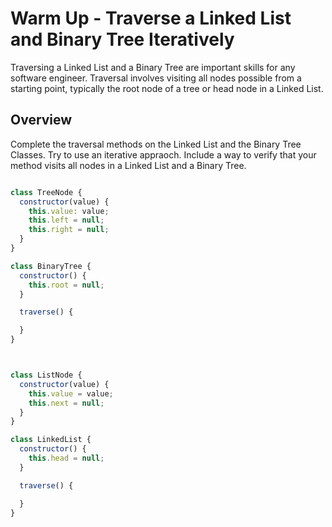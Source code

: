 # Warm Up - Traverse a Linked List and Binary Tree Iteratively

Traversing a Linked List and a Binary Tree are important skills for any software engineer. Traversal involves visiting all nodes possible from a starting point, typically the root node of a tree or head node in a Linked List.

## Overview

Complete the traversal methods on the Linked List and the Binary Tree Classes.  Try to use an iterative appraoch.  Include a way to verify that your method visits all nodes in a Linked List and a Binary Tree.

```javascript

class TreeNode {
  constructor(value) {
    this.value: value;
    this.left = null;
    this.right = null;
  }
}

class BinaryTree {
  constructor() {
    this.root = null;
  }

  traverse() {

  }
}



class ListNode {
  constructor(value) {
    this.value = value;
    this.next = null;
  }
}

class LinkedList {
  constructor() {
    this.head = null;
  }

  traverse() {

  }
}


```
